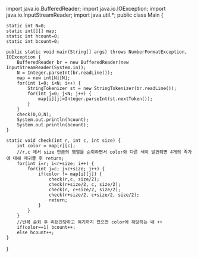 
import java.io.BufferedReader;
import java.io.IOException;
import java.io.InputStreamReader;
import java.util.*;
public class Main {
	
	static int N=0;
	static int[][] map;
	static int hcount=0;
	static int bcount=0;

	public static void main(String[] args) throws NumberFormatException, IOException {
		BufferedReader br = new BufferedReader(new InputStreamReader(System.in));
		N = Integer.parseInt(br.readLine());
		map = new int[N][N];
		for(int i=0; i<N; i++) {
			StringTokenizer st = new StringTokenizer(br.readLine());
			for(int j=0; j<N; j++) {
				map[i][j]=Integer.parseInt(st.nextToken());
			}
		}
		check(0,0,N);
		System.out.println(hcount);
		System.out.println(bcount);
	}
	
	static void check(int r, int c, int size) {
		int color = map[r][c];
		//r,c 에서 size 만큼의 행열을 순회하면서 color와 다른 색이 발견되면 4개의 족가에 대해 재귀콜 후 return;
		for(int i=r; i<r+size; i++) {
			for(int j=c; j<c+size; j++) {
				if(color != map[i][j]) {
					check(r,c, size/2);
					check(r+size/2, c, size/2);
					check(r, c+size/2, size/2);
					check(r+size/2, c+size/2, size/2);
					return;
				}
			}
		}
		//반복 순회 후 리턴안당하고 여기까지 왔으면 color에 해당하는 내 ++
		if(color==1) bcount++;
		else hcount++;
	}
}
